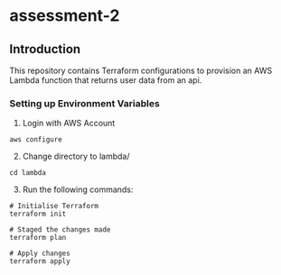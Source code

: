 # assessment-2

## Introduction

This repository contains Terraform configurations to provision an AWS Lambda function that returns user data from an api.

### Setting up Environment Variables

1. Login with AWS Account

```
aws configure
```

2. Change directory to lambda/

```
cd lambda
```

3. Run the following commands:

```
# Initialise Terraform
terraform init

# Staged the changes made
terraform plan

# Apply changes
terraform apply

```
